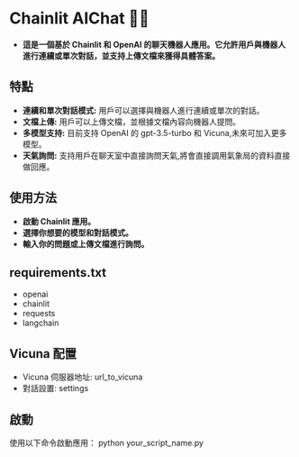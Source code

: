 # Chainlit AIChat 🚀🤖
- **這是一個基於 Chainlit 和 OpenAI 的聊天機器人應用。它允許用戶與機器人進行連續或單次對話，並支持上傳文檔來獲得具體答案。**

## 特點
- **連續和單次對話模式:** 用戶可以選擇與機器人進行連續或單次的對話。
- **文檔上傳:** 用戶可以上傳文檔，並根據文檔內容向機器人提問。
- **多模型支持:** 目前支持 OpenAI 的 gpt-3.5-turbo 和 Vicuna,未來可加入更多模型。
- **天氣詢問:** 支持用戶在聊天室中直接詢問天氣,將會直接調用氣象局的資料直接做回應。

## 使用方法
- **啟動 Chainlit 應用。**
- **選擇你想要的模型和對話模式。**
- **輸入你的問題或上傳文檔進行詢問。**

## requirements.txt
- openai
- chainlit
- requests
- langchain

## Vicuna 配置
- Vicuna 伺服器地址: url_to_vicuna
- 對話設置: settings

## 啟動
使用以下命令啟動應用：
python your_script_name.py